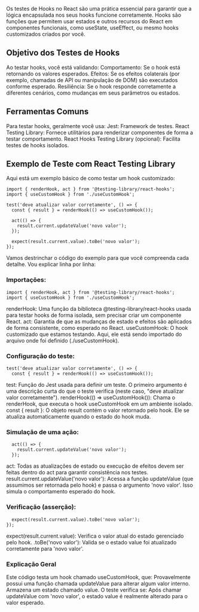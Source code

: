 
Os testes de Hooks no React são uma prática essencial para garantir que a lógica encapsulada nos seus hooks funcione corretamente. Hooks são funções que permitem usar estados e outros recursos do React em componentes funcionais, como useState, useEffect, ou mesmo hooks customizados criados por você.
## Objetivo dos Testes de Hooks
Ao testar hooks, você está validando:
Comportamento: Se o hook está retornando os valores esperados.
Efeitos: Se os efeitos colaterais (por exemplo, chamadas de API ou manipulação de DOM) são executados conforme esperado.
Resiliência: Se o hook responde corretamente a diferentes cenários, como mudanças em seus parâmetros ou estados.
## Ferramentas Comuns
Para testar hooks, geralmente você usa:
Jest: Framework de testes.
React Testing Library: Fornece utilitários para renderizar componentes de forma a testar comportamento.
React Hooks Testing Library (opcional): Facilita testes de hooks isolados.
## Exemplo de Teste com React Testing Library
Aqui está um exemplo básico de como testar um hook customizado:
```
import { renderHook, act } from '@testing-library/react-hooks';
import { useCustomHook } from './useCustomHook';

test('deve atualizar valor corretamente', () => {
  const { result } = renderHook(() => useCustomHook());

  act(() => {
    result.current.updateValue('novo valor');
  });

  expect(result.current.value).toBe('novo valor');
});
```

Vamos destrinchar o código do exemplo para que você compreenda cada detalhe. Vou explicar linha por linha:

### Importações:
```
import { renderHook, act } from '@testing-library/react-hooks';
import { useCustomHook } from './useCustomHook';
```

renderHook: Uma função da biblioteca @testing-library/react-hooks usada para testar hooks de forma isolada, sem precisar criar um componente React.
act: Garantia de que as mudanças de estado e efeitos são aplicados de forma consistente, como esperado no React.
useCustomHook: O hook customizado que estamos testando. Aqui, ele está sendo importado do arquivo onde foi definido (./useCustomHook).

### Configuração do teste:
```
test('deve atualizar valor corretamente', () => {
  const { result } = renderHook(() => useCustomHook());
```

test: Função do Jest usada para definir um teste. O primeiro argumento é uma descrição curta do que o teste verifica (neste caso, "deve atualizar valor corretamente").
renderHook(() => useCustomHook()): Chama o renderHook, que executa o hook useCustomHook em um ambiente isolado.
const { result }: O objeto result contém o valor retornado pelo hook. Ele se atualiza automaticamente quando o estado do hook muda.

### Simulação de uma ação:
```
  act(() => {
    result.current.updateValue('novo valor');
  });
```

act: Todas as atualizações de estado ou execução de efeitos devem ser feitas dentro do act para garantir consistência nos testes.
result.current.updateValue('novo valor'): Acessa a função updateValue (que assumimos ser retornada pelo hook) e passa o argumento 'novo valor'. Isso simula o comportamento esperado do hook.

### Verificação (asserção):
```
  expect(result.current.value).toBe('novo valor');
});
```

expect(result.current.value): Verifica o valor atual do estado gerenciado pelo hook.
.toBe('novo valor'): Valida se o estado value foi atualizado corretamente para 'novo valor'.

### Explicação Geral
Este código testa um hook chamado useCustomHook, que:
Provavelmente possui uma função chamada updateValue para alterar algum valor interno.
Armazena um estado chamado value.
O teste verifica se: Após chamar updateValue com 'novo valor', o estado value é realmente alterado para o valor esperado.


